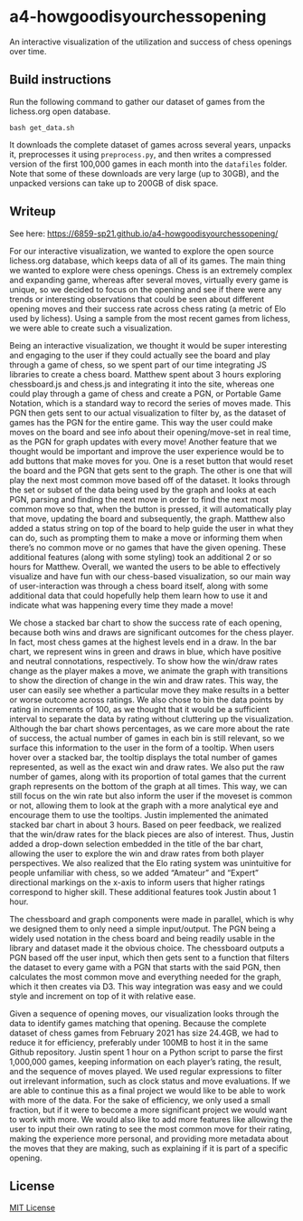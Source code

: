 # a4-howgoodisyourchessopening

An interactive visualization of the utilization and success of chess openings over time.

## Build instructions

Run the following command to gather our dataset of games from the lichess.org open database. 
```
bash get_data.sh
```
It downloads the complete dataset of games across several years, unpacks it, preprocesses it using `preprocess.py`, and then writes a compressed version of the first 100,000 games in each month into the `datafiles` folder. Note that some of these downloads are very large (up to 30GB), and the unpacked versions can take up to 200GB of disk space. 

## Writeup

See here: https://6859-sp21.github.io/a4-howgoodisyourchessopening/

For our interactive visualization, we wanted to explore the open source lichess.org database, which keeps data of all of its games. The main thing we wanted to explore were chess openings. Chess is an extremely complex and expanding game, whereas after several moves, virtually every game is unique, so we decided to focus on the opening and see if there were any trends or interesting observations that could be seen about different opening moves and their success rate across chess rating (a metric of Elo used by lichess). Using a sample from the most recent games from lichess, we were able to create such a visualization. 

Being an interactive visualization, we thought it would be super interesting and engaging to the user if they could actually see the board and play through a game of chess, so we spent part of our time integrating JS libraries to create a chess board. Matthew spent about 3 hours exploring chessboard.js and chess.js and integrating it into the site, whereas one could play through a game of chess and create a PGN, or Portable Game Notation, which is a standard way to record the series of moves made. This PGN then gets sent to our actual visualization to filter by, as the dataset of games has the PGN for the entire game. This way the user could make moves on the board and see info about their opening/move-set in real time, as the PGN for graph updates with every move! Another feature that we thought would be important and improve the user experience would be to add buttons that make moves for you. One is a reset button that would reset the board and the PGN that gets sent to the graph. The other is one that will play the next most common move based off of the dataset. It looks through the set or subset of the data being used by the graph and looks at each PGN, parsing and finding the next move in order to find the next most common move so that, when the button is pressed, it will automatically play that move, updating the board and subsequently, the graph. Matthew also added a status string on top of the board to help guide the user in what they can do, such as prompting them to make a move or informing them when there’s no common move or no games that have the given opening. These additional features (along with some styling) took an additional 2 or so hours for Matthew. Overall, we wanted the users to be able to effectively visualize and have fun with our chess-based visualization, so our main way of user-interaction was through a chess board itself, along with some additional data that could hopefully help them learn how to use it and indicate what was happening every time they made a move!

We chose a stacked bar chart to show the success rate of each opening, because both wins and draws are significant outcomes for the chess player. In fact, most chess games at the highest levels end in a draw. In the bar chart, we represent wins in green and draws in blue, which have positive and neutral connotations, respectively. To show how the win/draw rates change as the player makes a move, we animate the graph with transitions to show the direction of change in the win and draw rates. This way, the user can easily see whether a particular move they make results in a better or worse outcome across ratings. We also chose to bin the data points by rating in increments of 100, as we thought that it would be a sufficient interval to separate the data by rating without cluttering up the visualization. Although the bar chart shows percentages, as we care more about the rate of success, the actual number of games in each bin is still relevant, so we surface this information to the user in the form of a tooltip. When users hover over a stacked bar, the tooltip displays the total number of games represented, as well as the exact win and draw rates. We also put the raw number of games, along with its proportion of total games that the current graph represents on the bottom of the graph at all times. This way, we can still focus on the win rate but also inform the user if the moveset is common or not, allowing them to look at the graph with a more analytical eye and encourage them to use the tooltips. Justin implemented the animated stacked bar chart in about 3 hours. Based on peer feedback, we realized that the win/draw rates for the black pieces are also of interest. Thus, Justin added a drop-down selection embedded in the title of the bar chart, allowing the user to explore the win and draw rates from both player perspectives. We also realized that the Elo rating system was unintuitive for people unfamiliar with chess, so we added “Amateur” and “Expert” directional markings on the x-axis to inform users that higher ratings correspond to higher skill. These additional features took Justin about 1 hour.

The chessboard and graph components were made in parallel, which is why we designed them to only need a simple input/output. The PGN being a widely used notation in the chess board and being readily usable in the library and dataset made it the obvious choice. The chessboard outputs a PGN based off the user input, which then gets sent to a function that filters the dataset to every game with a PGN that starts with the said PGN, then calculates the most common move and everything needed for the graph, which it then creates via D3. This way integration was easy and we could style and increment on top of it with relative ease.

Given a sequence of opening moves, our visualization looks through the data to identify games matching that opening. Because the complete dataset of chess games from February 2021 has size 24.4GB, we had to reduce it for efficiency, preferably under 100MB to host it in the same Github repository. Justin spent 1 hour on a Python script to parse the first 1,000,000 games, keeping information on each player’s rating, the result, and the sequence of moves played. We used regular expressions to filter out irrelevant information, such as clock status and move evaluations. If we are able to continue this as a final project we would like to be able to work with more of the data. For the sake of efficiency, we only used a small fraction, but if it were to become a more significant project we would want to work with more. We would also like to add more features like allowing the user to input their own rating to see the most common move for their rating, making the experience more personal, and providing more metadata about the moves that they are making, such as explaining if it is part of a specific opening.




## License

[MIT License](LICENSE.md)

[jQuery]:https://jquery.com/
[chessboardjs.com]:http://chessboardjs.com
[chess.js]:https://github.com/jhlywa/chess.js
